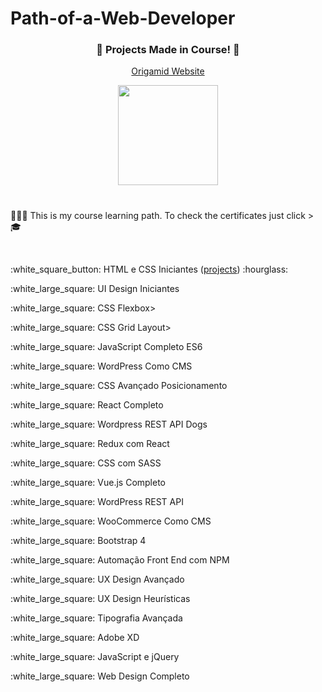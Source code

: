 # Path-of-a-Web-Developer

<h3 align="center">🐺 Projects Made in Course! 🐺</h3>
<p align="center">
	<a href="https://www.origamid.com/">
		Origamid Website 
	</a>
</p>

<div align="center">
	<img height="160px" src="https://user-images.githubusercontent.com/98053054/151735995-72fd203d-3849-4f6c-a50f-985e2bf12d30.png" />
</div>

<h1 align="center">
  
</h1>

👨🏻‍💻 This is my course learning path. To check the certificates just click > 🎓

<br>

<!-- Para adicionar o certificado no final de cada curso concluído <a target="_blank" href="https://www.origamid.com/certificate//"  title="Certificate">🎓</a>  e adicionar o white_check_mark para finalizado e o o white_square_button para cursos em andamento-->

<p>:white_square_button: HTML e CSS Iniciantes (<a href="https://github.com/jevemozer/Path-of-a-Web-Developer/tree/main/HTML%20e%20CSS%20Iniciante">projects</a>) :hourglass:</p> <!-- <a target="_blank" href="https://www.origamid.com/certificate//"  title="Certificate">🎓</a> -->
<p>:white_large_square: UI Design Iniciantes</p>
<p>:white_large_square: CSS Flexbox></p>
<p>:white_large_square: CSS Grid Layout></p>
<p>:white_large_square: JavaScript Completo ES6</p>
<p>:white_large_square: WordPress Como CMS</p>
<p>:white_large_square: CSS Avançado Posicionamento</p>
<p>:white_large_square: React Completo</p>
<p>:white_large_square: Wordpress REST API Dogs</p>
<p>:white_large_square: Redux com React</p>
<p>:white_large_square: CSS com SASS</p>
<p>:white_large_square: Vue.js Completo</p>
<p>:white_large_square: WordPress REST API</p>
<p>:white_large_square: WooCommerce Como CMS</p>
<p>:white_large_square: Bootstrap 4</p>
<p>:white_large_square: Automação Front End com NPM</p>
<p>:white_large_square: UX Design Avançado</p>
<p>:white_large_square: UX Design Heurísticas</p>
<p>:white_large_square: Tipografia Avançada</p>
<p>:white_large_square: Adobe XD</p>
<p>:white_large_square: JavaScript e jQuery</p>
<p>:white_large_square: Web Design Completo</p>
